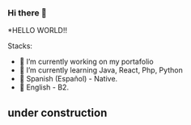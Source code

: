 ### Hi there 👋

*HELLO WORLD!!

Stacks:

- 🔭 I’m currently working on my portafolio
- 🌱 I’m currently learning Java, React, Php, Python
- 💬 Spanish (Español) - Native.
- 💬 English - B2.

## under construction ##
